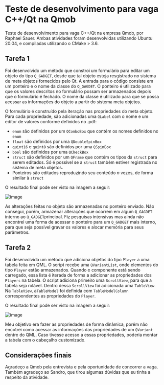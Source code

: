 # Teste de desenvolvimento para vaga C++/Qt na Qmob
Teste de desenvolvimento para vaga C++/Qt na empresa Qmob, por Raphael Sauer. Ambas atividades foram desenvolvidas utilizando Ubuntu 20.04, e compiladas utilizando o CMake > 3.6.

## Tarefa 1
Foi desenvolvido um método que constroi um formulário para editar um objeto do tipo `Q_GADGET`, desde que tal objeto esteja resgistrado no sistema de meta objetos fornecidos pelo Qt. A entrada para o código consiste em um ponteiro e o nome da classe do `Q_GAGDET`. O ponteiro é utilizado para que os valores descritos no formulário possam ser armazenados depois que o formulário é fechado. O nome da classe é utilizado para que se possa acessar as informações do objeto a partir do sistema meta objetos.

O formulário é construído pela iteração nas propriedades do meta objeto. Para cada propriedade, são adicionadas uma `QLabel` com o nome e um editor de valores conforme definidos no .pdf:

- `enum` são definidos por um `QComboBox` que contém os nomes definidos no `enum`
- `float` são definidos por uma `QDoubleSpinBox`
- `quint16` e `quint8` são definidos por uma `QSpinBox`
- `bool` são definidos por uma `QCheckBox`
- `struct` são definidos por um `QFrame` que contém os tipos da `struct` para serem editados. Só é possível se a `struct` também estiver registrada no sistema de meta objetos.
- Ponteiros são editados reproduzindo seu conteúdo _n_ vezes, de forma similar à `struct` 

O resultado final pode ser visto na imagem a seguir:

![image](https://user-images.githubusercontent.com/24641708/126082442-829b7714-5edf-4de1-aa1d-e635330dfab0.png)

As alterações feitas no objeto são armazenadas no ponteiro enviado. Não consegui, porém, armazenar alterações que ocorrem em algum `Q_GAGDET` interno ao `Q_GADGET`principal. Fiz pesquisas intensivas mas ainda não encontrei uma forma de acessar o ponteiro para um `Q_GADGET` mais interno, para que seja possível gravar os valores e alocar memória para seus parâmetros. 

## Tarefa 2
Foi desenvolvida um método que adiciona objetos do tipo `Player` a uma tabela feita em QML. O script recebe uma `QVariantList`, onde elementos do tipo `Player` estão armazenados. Quando o componente está sendo carregado, essa lista é iterada de forma a adicionar as propriedades dos `Players` na tabela. O script adiciona primeiro uma `ScrollView`, para que a tabela seja rolável. Dentro dessa `ScrollView` foi adicionada uma `TableView`. Na `TableView`, a`TableModel` foi definida com `TableModelColumn` correspondentes as propriedades do `Player`.

O resultado final pode ser visto na imagem a seguir:

![image](https://user-images.githubusercontent.com/24641708/126082625-061158e3-2ff3-41d3-973e-9e7aa97f978c.png)

Meu objetivo era fazer as propriedades de forma dinâmica, porém não encotrei como acessar as informações das propriedades de um `QVariant` dentro do QML. Caso tivesse acesso a essas propriedades, poderia montar a tabela com o cabeçalho customizado. 

## Considerações finais
Agradeço a Qmob pela entrevista e pela oportunidade de concorrer a vaga. Também agradeço ao Sandro, que tirou algumas dúvidas que eu tinha a respeito da atividade. 
